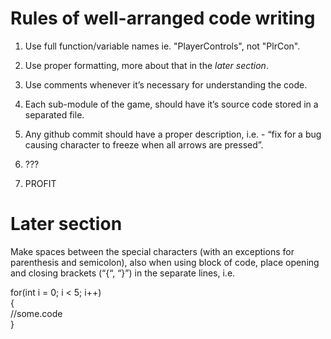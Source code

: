 # Rules of well-arranged code writing #
1. Use full function/variable names ie. "PlayerControls", not "PlrCon".

2. Use proper formatting, more about that in the _later section_.

3. Use comments whenever it’s necessary for understanding the code.

4. Each sub-module of the game, should have it’s source code stored in a separated file.

5. Any github commit should have a proper description, i.e. - “fix for a bug causing character to freeze when all arrows are pressed”.

6. ???

7. PROFIT  

# Later section #
Make spaces between the special characters (with an exceptions for parenthesis and semicolon), also when using block of code, place opening and closing brackets (“{“, “}”) in the separate lines, i.e.  
  
for(int i = 0; i < 5; i++)  
{  
//some.code  
}  
  
